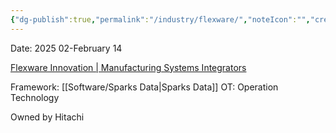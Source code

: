 ```yaml
---
{"dg-publish":true,"permalink":"/industry/flexware/","noteIcon":"","created":"2025-07-07T14:23:44.626-05:00"}
---
```


Date: 2025 02-February 14

[Flexware Innovation | Manufacturing Systems Integrators](https://www.flexwareinnovation.com/)

Framework: [[Software/Sparks Data\|Sparks Data]]
OT: Operation Technology

Owned by Hitachi